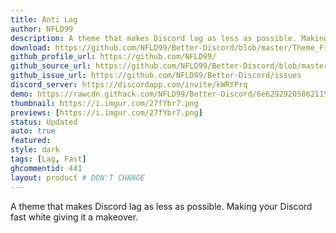 ```yaml
---
title: Anti Lag
author: NFLD99
description: A theme that makes Discord lag as less as possible. Making your Discord fast white giving it a makeover.
download: https://github.com/NFLD99/Better-Discord/blob/master/Theme_File/Anti_Lag.theme.css
github_profile_url: https://github.com/NFLD99/
github_source_url: https://github.com/NFLD99/Better-Discord/blob/master/Theme_File/Anti_Lag.theme.css
github_issue_url: https://github.com/NFLD99/Better-Discord/issues
discord_server: https://discordapp.com/invite/kWRYPrq
demo: https://rawcdn.githack.com/NFLD99/Better-Discord/6e62929205862115c74be44b02ee011d4c008427/Theme_File/Anti_Lag.theme.css
thumbnail: https://i.imgur.com/27fYbr7.png
previews: [https://i.imgur.com/27fYbr7.png]
status: Updated
auto: true
featured: 
style: dark
tags: [Lag, Fast]
ghcommentid: 441
layout: product # DON'T CHANGE
---
```

A theme that makes Discord lag as less as possible. Making your Discord fast white giving it a makeover.